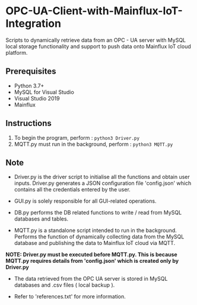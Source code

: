 # OPC-UA-Client-with-Mainflux-IoT-Integration
Scripts to dynamically retrieve data from an OPC - UA server with MySQL local storage functionality and support to push data onto Mainflux IoT cloud platform.

## Prerequisites
- Python 3.7+
- MySQL for Visual Studio
- Visual Studio 2019
- Mainflux

## Instructions
1. To begin the program, perform : ``` python3 Driver.py ```
2. MQTT.py must run in the background, perform : ``` python3 MQTT.py ```

## Note
- Driver.py is the driver script to initialise all the functions and obtain user inputs. Driver.py generates a JSON configuration file 'config.json' which contains all the credentials entered by the user.

- GUI.py is solely responsible for all GUI-related operations.

- DB.py performs the DB related functions to write / read from MySQL databases and tables.

- MQTT.py is a standalone script intended to run in the background. Performs the function of dynamically collecting data from the MySQL database and publishing the data to Mainflux IoT cloud via MQTT.

**NOTE: Driver.py must be executed before MQTT.py. This is because MQTT.py requires details from 'config.json' which is created only by Driver.py**

- The data retrieved from the OPC UA server is stored in MySQL databases and .csv files ( local backup ).

- Refer to 'references.txt' for more information.
